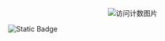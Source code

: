 <p align="center">
  <img src="https://count.getloli.com/get/@LittleState?theme=rule34" alt="访问计数图片"/>
</p>

![Static Badge](https://img.shields.io/badge/Arch_Linux-1793D1?style=flat-square&logo=archlinux&logoColor=fff)

